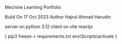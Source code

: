 Mechine Learning Portfolio

Build On 17 Oct 2023
Author Hajrul Ahmad Harudin

server on python 3.12
client on vite reactjs

{
pip3 freeze > requirements.txt
env\Scripts\activate
}
